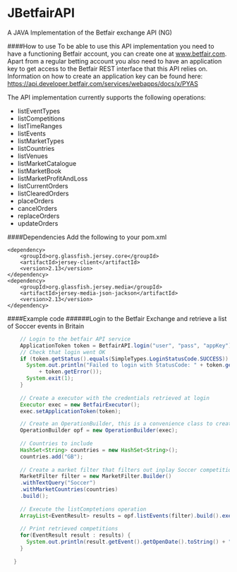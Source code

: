 JBetfairAPI
===========

A JAVA Implementation of the Betfair exchange API (NG)

####How to use
To be able to use this API implementation you need to have a functioning Betfair account, you can create one at www.betfair.com. Apart from a regular betting account you also need to have an application key to get access to the Betfair REST interface that this API relies on. Information on how to create an application key can be found here: https://api.developer.betfair.com/services/webapps/docs/x/PYAS

The API implementation currently supports the following operations:
- listEventTypes
- listCompetitions
- listTimeRanges
- listEvents
- listMarketTypes
- listCountries
- listVenues
- listMarketCatalogue
- listMarketBook
- listMarketProfitAndLoss
- listCurrentOrders
- listClearedOrders
- placeOrders
- cancelOrders
- replaceOrders
- updateOrders

####Dependencies
Add the following to your pom.xml
```
<dependency>
    <groupId>org.glassfish.jersey.core</groupId>
    <artifactId>jersey-client</artifactId>
    <version>2.13</version>
</dependency>
<dependency>
    <groupId>org.glassfish.jersey.media</groupId>
    <artifactId>jersey-media-json-jackson</artifactId>
    <version>2.13</version>
</dependency>
```
####Example code
######Login to the Betfair Exchange and retrieve a list of Soccer events in Britain
```Java
    // Login to the betfair API service
    ApplicationToken token = BetfairAPI.login("user", "pass", "appKey");
    // Check that login went OK 
    if (token.getStatus().equals(SimpleTypes.LoginStatusCode.SUCCESS)) {
      System.out.println("Failed to login with StatusCode: " + token.getStatus() + " error: "
          + token.getError());
      System.exit(1);
    }
    
    // Create a executor with the credentials retrieved at login
    Executor exec = new BetfairExecutor();
    exec.setApplicationToken(token);

    // Create an OperationBuilder, this is a convenience class to create operation objects
    OperationBuilder opf = new OperationBuilder(exec);
    
    // Countries to include
    HashSet<String> countries = new HashSet<String>();
    countries.add("GB");
    
    // Create a market filter that filters out inplay Soccer competitions
    MarketFilter filter = new MarketFilter.Builder()
    .withTextQuery("Soccer")
    .withMarketCountries(countries)
    .build();
    
    // Execute the listComptetions operation
    ArrayList<EventResult> results = opf.listEvents(filter).build().execute();
    
    // Print retrieved competitions
    for(EventResult result : results) {
      System.out.println(result.getEvent().getOpenDate().toString() + " " + result.getEvent().getName());
    }
    
  }
```
